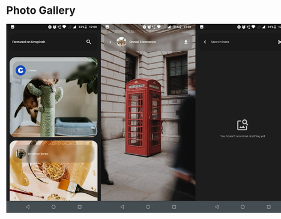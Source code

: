 # Photo Gallery

<div style="display: flex;">
    <img src="./preview1.jpeg" width="50%"/>
    <img src="./preview2.jpeg" width="50%"/>
    <img src="./preview3.jpeg" width="50%"/>
</div>
